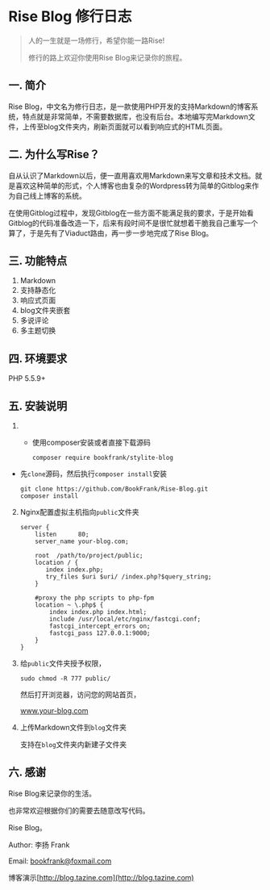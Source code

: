 # Rise Blog 修行日志
> 人的一生就是一场修行，希望你能一路Rise!
>
> 修行的路上欢迎你使用Rise Blog来记录你的旅程。

## 一. 简介 ##

Rise Blog，中文名为修行日志，是一款使用PHP开发的支持Markdown的博客系统，特点就是非常简单，不需要数据库，也没有后台。本地编写完Markdown文件，上传至blog文件夹内，刷新页面就可以看到响应式的HTML页面。

## 二. 为什么写Rise？

自从认识了Markdown以后，便一直用喜欢用Markdown来写文章和技术文档。就是喜欢这种简单的形式，个人博客也由复杂的Wordpress转为简单的Gitblog来作为自己线上博客的系统。

在使用Gitblog过程中，发现Gitblog在一些方面不能满足我的要求，于是开始看Gitblog的代码准备改造一下，后来有段时间不是很忙就想着干脆我自己重写一个算了，于是先有了Viaduct路由，再一步一步地完成了Rise Blog。 

## 三. 功能特点 ##

1. Markdown
2. 支持静态化
3. 响应式页面
4. blog文件夹嵌套
5. 多说评论
6. 多主题切换

## 四. 环境要求 ##

PHP 5.5.9+

## 五. 安装说明 ##

1. - 使用composer安装或者直接下载源码  

     ```shell
     composer require bookfrank/stylite-blog
     ```


-    先`clone`源码，然后执行`composer install`安装

     ```shell
     git clone https://github.com/BookFrank/Rise-Blog.git
     composer install
     ```

2. Nginx配置虚拟主机指向`public`文件夹

   ```nginx
   server {
       listen      80;
       server_name your-blog.com;

       root  /path/to/project/public;
       location / {
          index index.php;
          try_files $uri $uri/ /index.php?$query_string;
       }

       #proxy the php scripts to php-fpm
       location ~ \.php$ {
           index index.php index.html;
           include /usr/local/etc/nginx/fastcgi.conf;
           fastcgi_intercept_errors on;
           fastcgi_pass 127.0.0.1:9000;
       }
   }
   ```

3. 给`public`文件夹授予权限，

   ```shell
   sudo chmod -R 777 public/ 
   ```

   然后打开浏览器，访问您的网站首页，

   www.your-blog.com

4. 上传Markdown文件到`blog`文件夹

   支持在`blog`文件夹内新建子文件夹  

## 六. 感谢 ##

Rise Blog来记录你的生活。

也非常欢迎根据你们的需要去随意改写代码。

Rise Blog。

Author: 李扬 Frank   

Email: bookfrank@foxmail.com

博客演示[http://blog.tazine.com](http://blog.tazine.com)